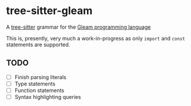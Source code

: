 tree-sitter-gleam
=================

A [tree-sitter] grammar for the [Gleam programming language]

[tree-sitter]: http://tree-sitter.github.io
[Gleam programming language]: https://gleam.run

This is, presently, very much a work-in-progress as only `import` and `const` statements are supported.

## TODO

- [ ] Finish parsing literals
- [ ] Type statements
- [ ] Function statements
- [ ] Syntax highlighting queries
